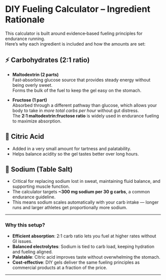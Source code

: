 # DIY Fueling Calculator – Ingredient Rationale

This calculator is built around evidence‑based fueling principles for endurance running.  
Here’s why each ingredient is included and how the amounts are set:

## ⚡ Carbohydrates (2:1 ratio)
- **Maltodextrin (2 parts)**  
  Fast‑absorbing glucose source that provides steady energy without being overly sweet.  
  Forms the bulk of the fuel to keep the gel easy on the stomach.

- **Fructose (1 part)**  
  Absorbed through a different pathway than glucose, which allows your body to take in *more total carbs per hour* without gut distress.  
  The **2:1 maltodextrin:fructose ratio** is widely used in endurance fueling to maximize absorption.

## 🍋 Citric Acid
- Added in a very small amount for tartness and palatability.  
- Helps balance acidity so the gel tastes better over long hours.

## 🧂 Sodium (Table Salt)
- Critical for replacing sodium lost in sweat, maintaining fluid balance, and supporting muscle function.  
- The calculator targets **~300 mg sodium per 30 g carbs**, a common endurance guideline.  
- This means sodium scales automatically with your carb intake — longer runs and larger athletes get proportionally more sodium.

---

### Why this setup?
- **Efficient absorption**: 2:1 carb ratio lets you fuel at higher rates without GI issues.  
- **Balanced electrolytes**: Sodium is tied to carb load, keeping hydration and fueling aligned.  
- **Palatable**: Citric acid improves taste without overwhelming the stomach.  
- **Cost‑effective**: DIY gels deliver the same fueling principles as commercial products at a fraction of the price.

---

